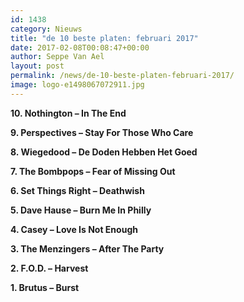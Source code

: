 ```yaml
---
id: 1438
category: Nieuws
title: "de 10 beste platen: februari 2017"
date: 2017-02-08T00:08:47+00:00
author: Seppe Van Ael
layout: post
permalink: /news/de-10-beste-platen-februari-2017/
image: logo-e1498067072911.jpg
---
```

**10. Nothington – In The End**



**9. Perspectives – Stay For Those Who Care**



**8. Wiegedood – De Doden Hebben Het Goed**



**7. The Bombpops – Fear of Missing Out**



**6. Set Things Right – Deathwish**



**5. Dave Hause – Burn Me In Philly**



**4. Casey – Love Is Not Enough**



**3. The Menzingers – After The Party**



**2. F.O.D. – Harvest**



**1. Brutus – Burst**